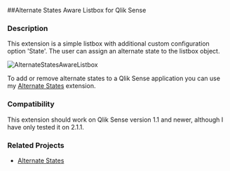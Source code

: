 ##Alternate States Aware Listbox for Qlik Sense
### Description
This extension is a simple listbox with additional custom configuration option 'State'. The user can assign an alternate state to the listbox object.

![AlternateStatesAwareListbox](https://github.com/simeonsv/sense-alternate-states-listbox/blob/master/img/alt-states-listbox-prop.png)

To add or remove alternate states to a Qlik Sense application you can use my [Alternate States](https://github.com/simeonsv/sense-alternate-states) extension.
### Compatibility
This extension should work on Qlik Sense version 1.1 and newer, although I have only tested it on 2.1.1.
### Related Projects
* [Alternate States](https://github.com/simeonsv/sense-alternate-states)
